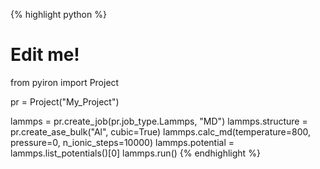 {% highlight python %}
# Edit me!
from pyiron import Project

pr = Project("My_Project")

lammps = pr.create_job(pr.job_type.Lammps, "MD")
lammps.structure = pr.create_ase_bulk("Al", cubic=True)
lammps.calc_md(temperature=800, pressure=0, n_ionic_steps=10000)
lammps.potential = lammps.list_potentials()[0]
lammps.run()
{% endhighlight %}